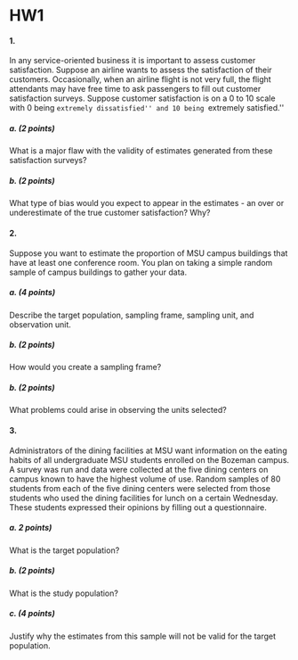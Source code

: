 # HW1

#### 1. 
In any service-oriented business it is important to assess customer satisfaction. Suppose an airline wants to assess the satisfaction of their customers. Occasionally, when an airline flight is not very full, the flight attendants may have free time to ask passengers to fill out customer satisfaction surveys. Suppose customer satisfaction is on a 0 to 10 scale with 0 being ``extremely dissatisfied'' and 10 being ``extremely satisfied.''

##### a. (2 points)
What is a major flaw with the validity of estimates generated from these satisfaction surveys?

##### b. (2 points)
What type of bias would you expect to appear in the estimates - an over or underestimate of the true customer satisfaction? Why?

#### 2. 

Suppose you want to estimate the proportion of MSU campus buildings that have at least one conference room. You plan on taking a simple random sample of campus buildings to gather your data.

##### a. (4 points)
Describe the target population, sampling frame, sampling unit, and observation unit.

##### b. (2 points)
How would you create a sampling frame?

##### b. (2 points)

What problems could arise in observing the units selected?

#### 3. 
Administrators of the dining facilities at MSU want information on the eating habits of all undergraduate MSU students enrolled on the Bozeman campus. A survey was run and data were collected at the five dining centers on campus known to have the highest volume of use. Random samples of 80 students from each of the five dining centers were selected from those students who used the dining facilities for lunch on a certain Wednesday. These students expressed their opinions by filling out a questionnaire.

##### a. 2 points)
 What is the target population? 
 
##### b. (2 points)
What is the study population?

##### c. (4 points)
Justify why the estimates from this sample will not be valid for the target population.
